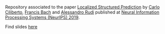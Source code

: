 Repository associated to the paper [Localized Structured Prediction](https://arxiv.org/pdf/1806.02402.pdf) by [Carlo Ciliberto](https://cciliber.github.io), [Francis Bach](https://www.di.ens.fr/~fbach/) and [Alessandro Rudi](https://www.di.ens.fr/~rudi/) published at [Neural Information Processing Systems (NeurIPS) 2019](https://neurips.cc/).

Find slides [here](https://cciliber.github.io/localized-structured-prediction/slides/localized-structured-prediction.pdf)
